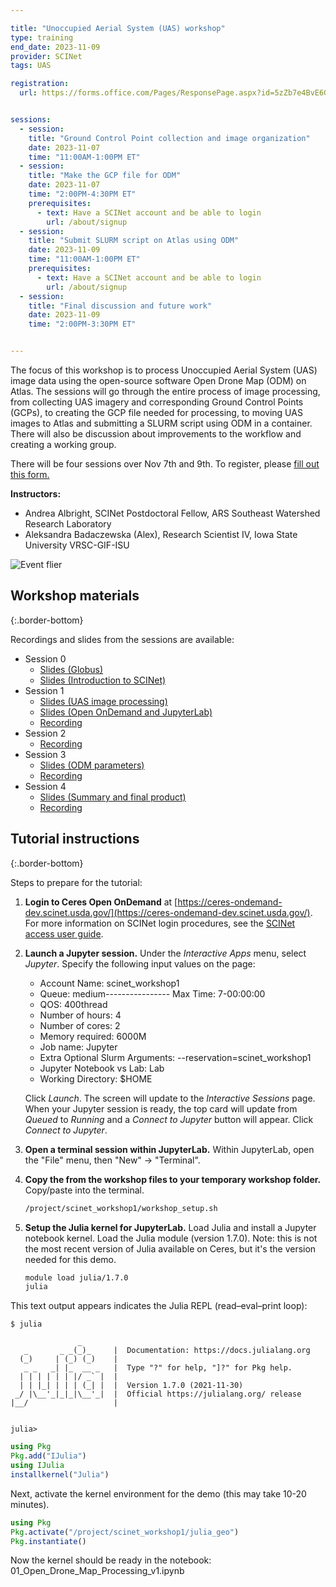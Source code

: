 ```yaml
---

title: "Unoccupied Aerial System (UAS) workshop"
type: training
end_date: 2023-11-09
provider: SCINet
tags: UAS

registration: 
  url: https://forms.office.com/Pages/ResponsePage.aspx?id=5zZb7e4BvE6GfuA8-g1Gl9poyUcOaMNCuMezzydam55URVE4VzA1WVpaRFYzT1NHVzI3Q001WUE5NCQlQCN0PWcu


sessions:
  - session:
    title: "Ground Control Point collection and image organization"
    date: 2023-11-07
    time: "11:00AM-1:00PM ET"
  - session:
    title: "Make the GCP file for ODM"
    date: 2023-11-07
    time: "2:00PM-4:30PM ET"
    prerequisites:
      - text: Have a SCINet account and be able to login 
        url: /about/signup
  - session:
    title: "Submit SLURM script on Atlas using ODM"
    date: 2023-11-09
    time: "11:00AM-1:00PM ET"
    prerequisites:
      - text: Have a SCINet account and be able to login 
        url: /about/signup
  - session:
    title: "Final discussion and future work"
    date: 2023-11-09
    time: "2:00PM-3:30PM ET"


---
```


The focus of this workshop is to process Unoccupied Aerial System (UAS) image data using the open-source software Open Drone Map (ODM) on Atlas. The sessions will go through the entire process of image processing, from collecting UAS imagery and corresponding Ground Control Points (GCPs), to creating the GCP file needed for processing, to moving UAS images to Atlas and submitting a SLURM script using ODM in a container.<!--excerpt--> There will also be discussion about improvements to the workflow and creating a working group. 

There will be four sessions over Nov 7th and 9th. To register, please [fill out this form.](https://forms.office.com/Pages/ResponsePage.aspx?id=5zZb7e4BvE6GfuA8-g1Gl9poyUcOaMNCuMezzydam55URVE4VzA1WVpaRFYzT1NHVzI3Q001WUE5NCQlQCN0PWcu)  

**Instructors:**  
  * Andrea Albright, SCINet Postdoctoral Fellow, ARS Southeast Watershed Research Laboratory  
  * Aleksandra Badaczewska (Alex), Research Scientist IV, Iowa State University VRSC-GIF-ISU

![Event flier](/assets/img/events/2023_SCINET_ODM_Image_Processing.png)

## Workshop materials
{:.border-bottom}

Recordings and slides from the sessions are available:

* Session 0
  * [Slides (Globus)](https://usdagcc.sharepoint.com/:p:/s/REE-ARS-SCINetOffice/ETyhPbIzMJVImm_2aRJ6VtQBVnZA5riok9XUwbhM_27xsA?e=4kI3Kd)
  * [Slides (Introduction to SCINet)](https://usdagcc.sharepoint.com/:p:/s/REE-ARS-SCINetOffice/EQxdlAQ__SBIop3a4HbO8YMBiytU-9IW-S1JKhR3diZ53A?e=MPFJyr)
* Session 1
  * [Slides (UAS image processing)](https://usdagcc.sharepoint.com/:b:/s/REE-ARS-SCINetOffice/EfDHAl37M45Bv3U0Sv54sZcBxWg4V7-8KzRufvYRuPzMZQ?e=tivTP8)
  * [Slides (Open OnDemand and JupyterLab)](https://usdagcc.sharepoint.com/:p:/s/REE-ARS-SCINetOffice/EQ_H5vNIrqtCv7qKiNLZNE8BoXZ_GXxxqEttjIRd82Ky9Q?e=Vqmtgq)
  * [Recording](https://usdagcc.sharepoint.com/:v:/s/REE-ARS-SCINet-Media/ES3p6yFypflJqA5fuq9zLSgBo7HRFeBCKS0CUtzn5851aA?e=dvvYxi)
* Session 2
  * [Recording](https://usdagcc.sharepoint.com/:v:/s/REE-ARS-SCINet-Media/EbUT6iMB_w5PvNuZh8dY7fAB3fNxAczUAjm0Kdze5QQGeg?e=xuUiY6)
* Session 3
  * [Slides (ODM parameters)](https://usdagcc.sharepoint.com/:p:/s/REE-ARS-SCINetOffice/EWxZecove05IlTLhaVCTizEBoUtebUz-DTz9SQifkL95oA?e=jxlmtH)
  * [Recording](https://usdagcc.sharepoint.com/:v:/s/REE-ARS-SCINet-Media/EcMPR9m3QIFOu1eOOcK2E1IBXyHB2-kxnzimyA42w-wLdQ?e=Xda88q)
* Session 4
  * [Slides (Summary and final product)](https://usdagcc.sharepoint.com/:b:/s/REE-ARS-SCINetOffice/EfU8jCFdoXBDnsCd7umxND4BE78DlEu993QHi5b2gicNuQ?e=SQxKBk)
  * [Recording](https://usdagcc.sharepoint.com/:v:/s/REE-ARS-SCINet-Media/EduFC-wxToROlKxfS4KCSzcBXzb7xTojukALMDcBKaWBsw?e=Kk3SAd)


## Tutorial instructions
{:.border-bottom}

Steps to prepare for the tutorial:

1. **Login to Ceres Open OnDemand** at [https://ceres-ondemand-dev.scinet.usda.gov/](https://ceres-ondemand-dev.scinet.usda.gov/). For more information on SCINet login procedures, see the [SCINet access user guide](https://scinet.usda.gov/guides/access/login).

1. **Launch a Jupyter session.** Under the *Interactive Apps* menu, select *Jupyter*. Specify the following input values on the page:

    * Account Name: scinet_workshop1
    * Queue: medium---------------- Max Time: 7-00:00:00
    * QOS: 400thread
    * Number of hours: 4
    * Number of cores: 2
    * Memory required: 6000M
    * Job name: Jupyter
    * Extra Optional Slurm Arguments: \-\-reservation=scinet_workshop1
    * Jupyter Notebook vs Lab: Lab
    * Working Directory: $HOME
  
    Click *Launch*. The screen will update to the *Interactive Sessions* page. When your Jupyter session is ready, the top card will update from *Queued* to *Running* and a *Connect to Jupyter* button will appear. Click *Connect to Jupyter*.

1. **Open a terminal session within JupyterLab.** Within JupyterLab, open the "File" menu, then "New" -> "Terminal".

1. **Copy the from the workshop files to your temporary workshop folder.** 
    Copy/paste into the terminal.
   
    ```bash
    /project/scinet_workshop1/workshop_setup.sh
    ```

1. **Setup the Julia kernel for JupyterLab.** Load Julia and install a Jupyter notebook kernel.
    Load the Julia module (version 1.7.0). Note: this is not the most recent version of Julia available on Ceres, but it's the version needed for this demo.

    ```bash
    module load julia/1.7.0
    julia
    ```

This text output appears indicates the Julia REPL (read–eval–print loop):

```
$ julia

               _
   _       _ _(_)_     |  Documentation: https://docs.julialang.org
  (_)     | (_) (_)    |
   _ _   _| |_  __ _   |  Type "?" for help, "]?" for Pkg help.
  | | | | | | |/ _` |  |
  | | |_| | | | (_| |  |  Version 1.7.0 (2021-11-30)
 _/ |\__'_|_|_|\__'_|  |  Official https://julialang.org/ release
|__/                   |


julia>
```


```julia
using Pkg
Pkg.add("IJulia")
using IJulia
installkernel("Julia")
```

Next, activate the kernel environment for the demo (this may take 10-20 minutes).

```julia
using Pkg
Pkg.activate("/project/scinet_workshop1/julia_geo")
Pkg.instantiate()
```
Now the kernel should be ready in the notebook: 01_Open_Drone_Map_Processing_v1.ipynb





